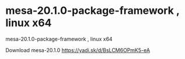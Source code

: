 # mesa-20.1.0-package-framework , linux x64
mesa-20.1.0-package-framework , linux x64

Download mesa-20.1.0 https://yadi.sk/d/BsLCM6OPmK5-eA
